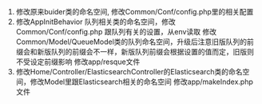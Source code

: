 1. 修改原来buider类的命名空间, 修改Common/Conf/config.php里的相关配置
2. 修改AppInitBehavior 队列相关类的命名空间，修改Common/Conf/config.php 跟队列有关的设置，从env读取
    修改Common/Model/QueueModel类的队列命名空间，升级后注意旧版队列的前缀会和新版队列的前缀会不一样，新版队列前缀会根据设置的值而定，旧版则不受设定前缀影响
    修改app/resque文件
3. 修改Home/Controller/ElasticsearchController的Elasticsearch类的命名空间，修改Model里跟Elasticsearch相关的命名空间
    修改app/makeIndex.php文件 